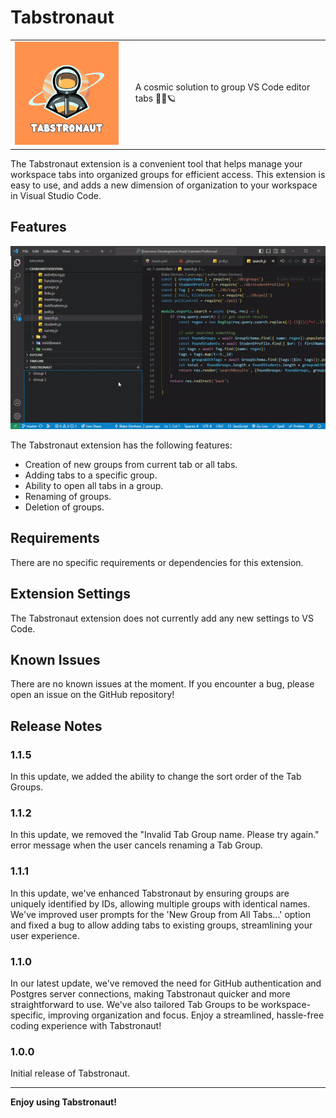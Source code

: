 # Tabstronaut

<table>
  <tr>
    <td><img src="extension/media/Tabstronaut.png" alt="Tabstronaut" width="200"></td>
    <td valign="middle" style="padding-left: 20px;">A cosmic solution to group VS Code editor tabs 👩‍🚀🪐</td>
  </tr>
</table>

The Tabstronaut extension is a convenient tool that helps manage your workspace tabs into organized groups for efficient access. This extension is easy to use, and adds a new dimension of organization to your workspace in Visual Studio Code.

## Features

![Tabstronaut in action](extension/media/tabstronaut-demo.gif)

The Tabstronaut extension has the following features:

- Creation of new groups from current tab or all tabs.
- Adding tabs to a specific group.
- Ability to open all tabs in a group.
- Renaming of groups.
- Deletion of groups.

## Requirements

There are no specific requirements or dependencies for this extension.

## Extension Settings

The Tabstronaut extension does not currently add any new settings to VS Code.

## Known Issues

There are no known issues at the moment. If you encounter a bug, please open an issue on the GitHub repository!

## Release Notes

### 1.1.5

In this update, we added the ability to change the sort order of the Tab Groups.

### 1.1.2

In this update, we removed the "Invalid Tab Group name. Please try again." error message when the user cancels renaming a Tab Group.

### 1.1.1

In this update, we've enhanced Tabstronaut by ensuring groups are uniquely identified by IDs, allowing multiple groups with identical names. We've improved user prompts for the 'New Group from All Tabs...' option and fixed a bug to allow adding tabs to existing groups, streamlining your user experience.

### 1.1.0

In our latest update, we've removed the need for GitHub authentication and Postgres server connections, making Tabstronaut quicker and more straightforward to use. We've also tailored Tab Groups to be workspace-specific, improving organization and focus. Enjoy a streamlined, hassle-free coding experience with Tabstronaut!

### 1.0.0

Initial release of Tabstronaut.

---

**Enjoy using Tabstronaut!**
